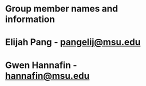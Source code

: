 # Group member names and information
# Elijah Pang - pangelij@msu.edu
# Gwen Hannafin - hannafin@msu.edu
